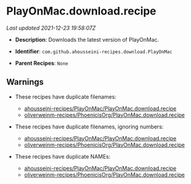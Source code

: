 # PlayOnMac.download.recipe

_Last updated 2021-12-23 19:58:07Z_

- **Description**: Downloads the latest version of PlayOnMac.

- **Identifier**: `com.github.ahousseini-recipes.download.PlayOnMac`

- **Parent Recipes**: `None`

## Warnings

- These recipes have duplicate filenames:
    - [ahousseini-recipes/PlayOnMac/PlayOnMac.download.recipe](/autopkg-dupe-tracker/ahousseini-recipes/PlayOnMac/PlayOnMac.download.recipe)
    - [oliverweinm-recipes/PhoenicisOrg/PlayOnMac.download.recipe](/autopkg-dupe-tracker/oliverweinm-recipes/PhoenicisOrg/PlayOnMac.download.recipe)

- These recipes have duplicate filenames, ignoring numbers:
    - [ahousseini-recipes/PlayOnMac/PlayOnMac.download.recipe](/autopkg-dupe-tracker/ahousseini-recipes/PlayOnMac/PlayOnMac.download.recipe)
    - [oliverweinm-recipes/PhoenicisOrg/PlayOnMac.download.recipe](/autopkg-dupe-tracker/oliverweinm-recipes/PhoenicisOrg/PlayOnMac.download.recipe)

- These recipes have duplicate NAMEs:
    - [ahousseini-recipes/PlayOnMac/PlayOnMac.download.recipe](/autopkg-dupe-tracker/ahousseini-recipes/PlayOnMac/PlayOnMac.download.recipe)
    - [oliverweinm-recipes/PhoenicisOrg/PlayOnMac.download.recipe](/autopkg-dupe-tracker/oliverweinm-recipes/PhoenicisOrg/PlayOnMac.download.recipe)